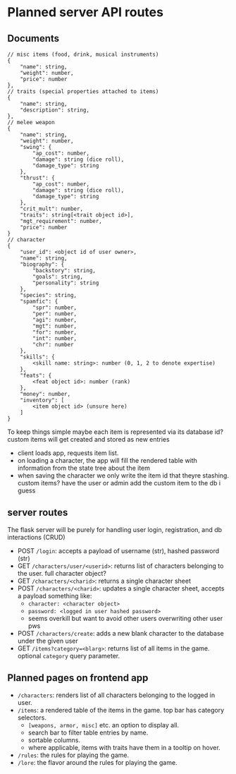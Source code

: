 # Planned server API routes

## Documents
```
// misc items (food, drink, musical instruments)
{
    "name": string,
    "weight": number,
    "price": number
},
// traits (special properties attached to items)
{
    "name": string,
    "description": string,
},
// melee weapon
{
    "name": string,
    "weight": number,
    "swing": {
        "ap_cost": number,
        "damage": string (dice roll),
        "damage_type": string
    },
    "thrust": {
        "ap_cost": number,
        "damage": string (dice roll),
        "damage_type": string
    },
    "crit_mult": number,
    "traits": string[<trait object id>],
    "mgt_requirement": number,
    "price": number
}
// character
{
    "user_id": <object id of user owner>,
    "name": string,
    "biography": {
        "backstory": string,
        "goals": string,
        "personality": string
    },
    "species": string,
    "spamfic": {
        "spr": number,
        "per": number,
        "agi": number,
        "mgt": number,
        "for": number,
        "int": number,
        "chr": number
    },
    "skills": {
        <skill name: string>: number (0, 1, 2 to denote expertise)
    },
    "feats": {
        <feat object id>: number (rank)
    },
    "money": number,
    "inventory": [
        <item object id> (unsure here)
    ]
}
```

To keep things simple maybe each item is represented via its database id? custom items will get created and stored as new entries
- client loads app, requests item list. 
- on loading a character, the app will fill the rendered table with information from the state tree about the item
- when saving the character we only write the item id that theyre stashing. custom items? have the user or admin add the custom item to the db i guess

## server routes
The flask server will be purely for handling user login, registration, and db interactions (CRUD)
- POST `/login`: accepts a payload of username (str), hashed password (str)
- GET `/characters/user/<userid>`: returns list of characters belonging to the user. full character object?
- GET `/characters/<charid>`: returns a single character sheet
- POST `/characters/<charid>`: updates a single character sheet, accepts a payload something like:
    - `character: <character object>`
    - `password: <logged in user hashed password>`
    - seems overkill but want to avoid other users overwriting other user pws
- POST `/characters/create`: adds a new blank character to the database under the given user
- GET `/items?category=<blarg>`: returns list of all items in the game. optional `category` query parameter.

## Planned pages on frontend app
- `/characters`: renders list of all characters belonging to the logged in user.
- `/items`: a rendered table of the items in the game. top bar has category selectors.
    - `[weapons, armor, misc]` etc. an option to display all.
    - search bar to filter table entries by name.
    - sortable columns.
    - where applicable, items with traits have them in a tooltip on hover.
- `/rules`: the rules for playing the game.
- `/lore`: the flavor around the rules for playing the game.
